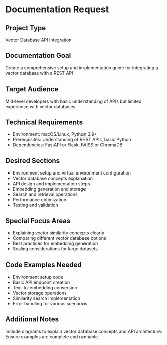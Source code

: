 # Documentation Request

## Project Type

Vector Database API Integration

## Documentation Goal

Create a comprehensive setup and implementation guide for integrating a vector database with a REST API

## Target Audience

Mid-level developers with basic understanding of APIs but limited experience with vector databases

## Technical Requirements

- Environment: macOS/Linux, Python 3.9+
- Prerequisites: Understanding of REST APIs, basic Python
- Dependencies: FastAPI or Flask, FAISS or ChromaDB

## Desired Sections

- Environment setup and virtual environment configuration
- Vector database concepts explanation
- API design and implementation steps
- Embedding generation and storage
- Search and retrieval operations
- Performance optimization
- Testing and validation

## Special Focus Areas

- Explaining vector similarity concepts clearly
- Comparing different vector database options
- Best practices for embedding generation
- Scaling considerations for large datasets

## Code Examples Needed

- Environment setup code
- Basic API endpoint creation
- Text-to-embedding conversion
- Vector storage operations
- Similarity search implementation
- Error handling for various scenarios

## Additional Notes

Include diagrams to explain vector database concepts and API architecture. Ensure examples are complete and runnable.
